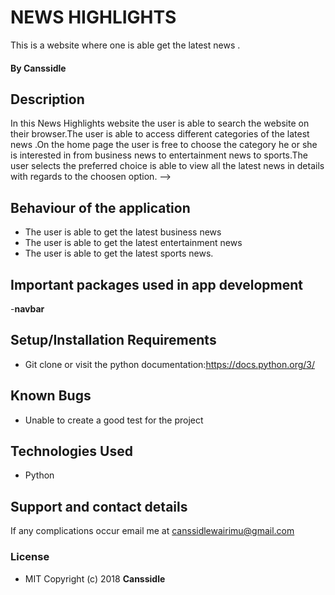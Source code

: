 # NEWS HIGHLIGHTS
This is a   website where one is able get the latest news .
#### By **Canssidle**
## Description
In this News Highlights website the user is able to search the website on their browser.The user is able to access different categories of the latest news .On the home page the user is free to choose the category he or she is interested in from business news to entertainment news to sports.The user selects the preferred choice is able to view all the latest news in details with regards to the choosen option. -->

## Behaviour of the application
+ The user is able to get the latest business news
+ The user is able to get the latest entertainment news
+ The user is able to get the latest sports news.




## Important packages used in app development
-**navbar**
 



## Setup/Installation Requirements
* Git clone  or visit the python documentation:https://docs.python.org/3/



## Known Bugs
* Unable to create a good test for the project 

## Technologies Used

* Python

## Support and contact details
If any complications occur email me at canssidlewairimu@gmail.com 
### License
* MIT 
Copyright (c) 2018 **Canssidle**  